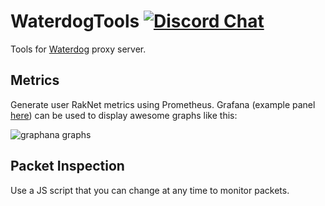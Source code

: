 WaterdogTools
[![Discord Chat](https://img.shields.io/discord/574240965351571477.svg)](https://discord.gg/MhhWfSW)
=======

Tools for [Waterdog](https://github.com/yesdog/Waterdog) proxy server.

## Metrics

Generate user RakNet metrics using Prometheus. Grafana (example panel 
[here](https://github.com/yesdog/WaterdogTools/blob/master/grafana-panel.json)) 
can be used to display awesome graphs like this:

![graphana graphs](https://i.imgur.com/Ld8QNGP.png)

## Packet Inspection

Use a JS script that you can change at any time to monitor packets.
